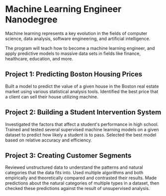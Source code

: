 # Machine Learning Engineer Nanodegree

Machine learning represents a key evolution in the fields of computer science, data analysis, software engineering, and artificial intelligence.

The program will teach how to become a machine learning engineer, and apply predictive models to massive data sets in fields like finance, healthcare, education, and more.

## Project 1: Predicting Boston Housing Prices

Built a model to predict the value of a given house in the Boston real estate market using various statistical analysis tools. Identified the best price that a client can sell their house utilizing machine.

## Project 2: Building a Student Intervention System

Investigated the factors that affect a student's performance in high school. Trained and tested several supervised machine learning models on a given dataset to predict how likely a student is to pass. Selected the best model based on relative accuracy and efficiency.

## Project 3: Creating Customer Segments

Reviewed unstructured data to understand the patterns and natural categories that the data fits into. Used multiple algorithms and both empirically and theoretically compared and contrasted their results. Made predictions about the natural categories of multiple types in a dataset, then checked these predictions against the result of unsupervised analysis. 

